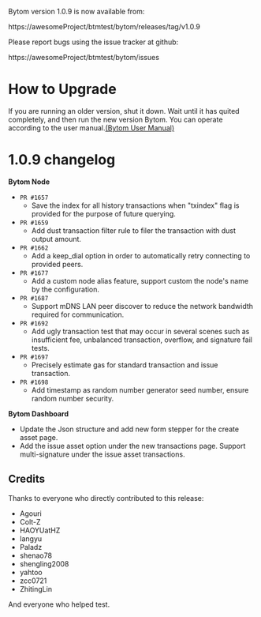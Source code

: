 Bytom version 1.0.9 is now available from:

  https://awesomeProject/btmtest/bytom/releases/tag/v1.0.9


Please report bugs using the issue tracker at github:

  https://awesomeProject/btmtest/bytom/issues

How to Upgrade
===============

If you are running an older version, shut it down. Wait until it has quited completely, and then run the new version Bytom.
You can operate according to the user manual.[(Bytom User Manual)](https://bytom.io/wp-content/themes/freddo/images/wallet/BytomUsermanualV1.0_en.pdf)


1.0.9 changelog
================
__Bytom Node__

+ `PR #1657`
    - Save the index for all history transactions when "txindex" flag is provided for the purpose of future querying.
+ `PR #1659`
    - Add dust transaction filter rule to filer the transaction with dust output amount.
+ `PR #1662`
    - Add a keep_dial option in order to automatically retry connecting to provided peers.
+ `PR #1677`
    - Add a custom node alias feature, support custom the node's name by the configuration.
+ `PR #1687`
    - Support mDNS LAN peer discover to reduce the network bandwidth required for communication.
+ `PR #1692`
    - Add ugly transaction test that may occur in several scenes such as insufficient fee, unbalanced transaction, overflow, and signature fail tests.
+ `PR #1697`
    - Precisely estimate gas for standard transaction and issue transaction.
+ `PR #1698`
    - Add timestamp as random number generator seed number, ensure random number security.


__Bytom Dashboard__

- Update the Json structure and add new form stepper for the create asset page.
- Add the issue asset option under the new transactions page. Support multi-signature under the issue asset transactions.

Credits
--------

Thanks to everyone who directly contributed to this release:

- Agouri
- Colt-Z
- HAOYUatHZ
- langyu
- Paladz
- shenao78
- shengling2008
- yahtoo
- zcc0721
- ZhitingLin

And everyone who helped test.
